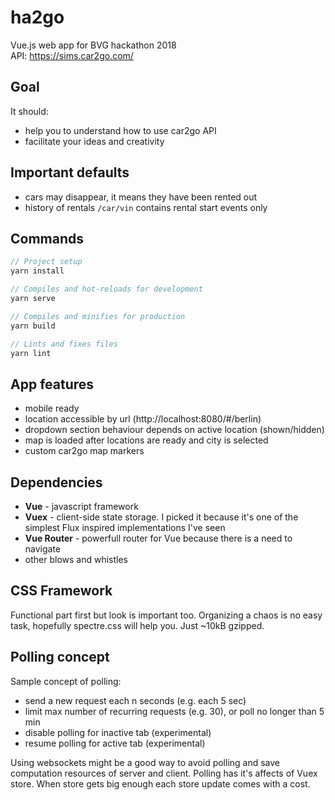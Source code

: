 # ha2go
Vue.js web app for BVG hackathon 2018   
API: https://sims.car2go.com/

## Goal
It should:
- help you to understand how to use car2go API
- facilitate your ideas and creativity

## Important defaults
- cars may disappear, it means they have been rented out
- history of rentals `/car/vin` contains rental start events only

## Commands
```javascript
// Project setup
yarn install

// Compiles and hot-reloads for development
yarn serve

// Compiles and minifies for production
yarn build

// Lints and fixes files
yarn lint
```

## App features
- mobile ready
- location accessible by url (http://localhost:8080/#/berlin)
- dropdown section behaviour depends on active location (shown/hidden)
- map is loaded after locations are ready and city is selected
- custom car2go map markers

## Dependencies
- **Vue** - javascript framework
- **Vuex** - client-side state storage. I picked it because it's one of the simplest Flux inspired implementations I've seen
- **Vue Router** - powerfull router for Vue because there is a need to navigate
- other blows and whistles

## CSS Framework
Functional part first but look is important too. Organizing a chaos is no easy task, hopefully spectre.css will help you. Just ~10kB gzipped.

## Polling concept
Sample concept of polling:
- send a new request each n seconds (e.g. each 5 sec)
- limit max number of recurring requests (e.g. 30), or poll no longer than 5 min
- disable polling for inactive tab (experimental)
- resume polling for active tab (experimental)

Using websockets might be a good way to avoid polling and save computation resources of server and client. Polling has it's affects of Vuex store. When store gets big enough each store update comes with a cost.
